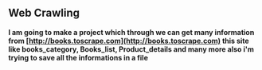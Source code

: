 ## Web Crawling
**I am going to make a project which through we can get many information from [http://books.toscrape.com](http://books.toscrape.com) this site like books_category, Books_list, Product_details and many more also i'm trying to save all the informations in a file**
